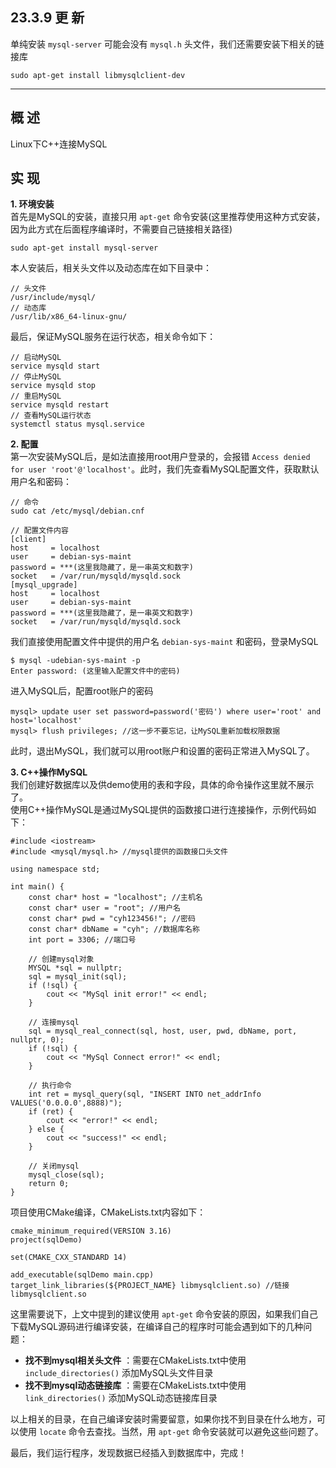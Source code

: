 ## 23.3.9 更 新
单纯安装 `mysql-server` 可能会没有 `mysql.h` 头文件，我们还需要安装下相关的链接库
```
sudo apt-get install libmysqlclient-dev
```
****
## 概 述
Linux下C++连接MySQL

## 实 现
**1. 环境安装**  
首先是MySQL的安装，直接只用 `apt-get` 命令安装(这里推荐使用这种方式安装，因为此方式在后面程序编译时，不需要自己链接相关路径)
```
sudo apt-get install mysql-server
```
本人安装后，相关头文件以及动态库在如下目录中：
```
// 头文件
/usr/include/mysql/ 
// 动态库
/usr/lib/x86_64-linux-gnu/
```
最后，保证MySQL服务在运行状态，相关命令如下：
```
// 启动MySQL
service mysqld start 
// 停止MySQL
service mysqld stop 
// 重启MySQL
service mysqld restart
// 查看MySQL运行状态
systemctl status mysql.service
```

**2. 配置**  
第一次安装MySQL后，是如法直接用root用户登录的，会报错 `Access denied for user 'root'@'localhost'`。此时，我们先查看MySQL配置文件，获取默认用户名和密码：
```
// 命令
sudo cat /etc/mysql/debian.cnf

// 配置文件内容
[client]
host     = localhost
user     = debian-sys-maint
password = ***(这里我隐藏了，是一串英文和数字)
socket   = /var/run/mysqld/mysqld.sock
[mysql_upgrade]
host     = localhost
user     = debian-sys-maint
password = ***(这里我隐藏了，是一串英文和数字)
socket   = /var/run/mysqld/mysqld.sock
```
我们直接使用配置文件中提供的用户名 `debian-sys-maint` 和密码，登录MySQL
```
$ mysql -udebian-sys-maint -p
Enter password: (这里输入配置文件中的密码)
```
进入MySQL后，配置root账户的密码
```
mysql> update user set password=password('密码') where user='root' and host='localhost'
mysql> flush privileges; //这一步不要忘记，让MySQL重新加载权限数据
```
此时，退出MySQL，我们就可以用root账户和设置的密码正常进入MySQL了。

**3. C++操作MySQL**  
我们创建好数据库以及供demo使用的表和字段，具体的命令操作这里就不展示了。    
使用C++操作MySQL是通过MySQL提供的函数接口进行连接操作，示例代码如下：
```
#include <iostream>
#include <mysql/mysql.h> //mysql提供的函数接口头文件

using namespace std;

int main() {
    const char* host = "localhost"; //主机名
    const char* user = "root"; //用户名
    const char* pwd = "cyh123456!"; //密码
    const char* dbName = "cyh"; //数据库名称
    int port = 3306; //端口号

    // 创建mysql对象
    MYSQL *sql = nullptr;
    sql = mysql_init(sql);
    if (!sql) {
        cout << "MySql init error!" << endl;
    }
    
    // 连接mysql
    sql = mysql_real_connect(sql, host, user, pwd, dbName, port, nullptr, 0);
    if (!sql) {
        cout << "MySql Connect error!" << endl;
    }
    
    // 执行命令
    int ret = mysql_query(sql, "INSERT INTO net_addrInfo VALUES('0.0.0.0',8888)");
    if (ret) {
        cout << "error!" << endl;
    } else {
        cout << "success!" << endl;
    }
    
    // 关闭mysql
    mysql_close(sql);
    return 0;
}
```
项目使用CMake编译，CMakeLists.txt内容如下：
```
cmake_minimum_required(VERSION 3.16)
project(sqlDemo)

set(CMAKE_CXX_STANDARD 14)

add_executable(sqlDemo main.cpp)
target_link_libraries(${PROJECT_NAME} libmysqlclient.so) //链接 libmysqlclient.so
```
这里需要说下，上文中提到的建议使用 `apt-get` 命令安装的原因，如果我们自己下载MySQL源码进行编译安装，在编译自己的程序时可能会遇到如下的几种问题：  
- **找不到mysql相关头文件** ：需要在CMakeLists.txt中使用 `include_directories()` 添加MySQL头文件目录
- **找不到mysql动态链接库** ：需要在CMakeLists.txt中使用 `link_directories()` 添加MySQL动态链接库目录

以上相关的目录，在自己编译安装时需要留意，如果你找不到目录在什么地方，可以使用 `locate` 命令去查找。当然，用 `apt-get` 命令安装就可以避免这些问题了。

最后，我们运行程序，发现数据已经插入到数据库中，完成！